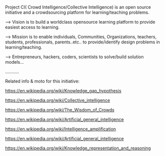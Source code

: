 Project CI( Crowd Intelligence/Collective Intelligence) is an open source initiative and a crowdsourcing platform for learning/teaching problems.

--> Vision is to build a worldclass opensource learning platform to provide easiest access to learning.


--> Mission is to enable individuals, Communities, Organizations, teachers, students, professionals, parents..etc.. to provide/identify design problems in learning/teaching.


--> Entrepreneurs, hackers, coders, scientists to solve/build solution models...

...........

Related info & moto for this initiative:

https://en.wikipedia.org/wiki/Knowledge_gap_hypothesis

https://en.wikipedia.org/wiki/Collective_intelligence

https://en.wikipedia.org/wiki/The_Wisdom_of_Crowds

https://en.wikipedia.org/wiki/Artificial_general_intelligence

https://en.wikipedia.org/wiki/Intelligence_amplification

https://en.wikipedia.org/wiki/Artificial_general_intelligence

https://en.wikipedia.org/wiki/Knowledge_representation_and_reasoning
